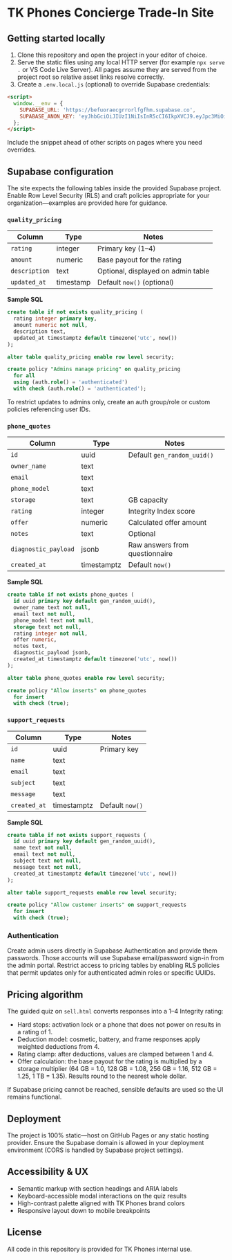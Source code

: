 # TK Phones Concierge Trade-In Site


## Getting started locally

1. Clone this repository and open the project in your editor of choice.
2. Serve the static files using any local HTTP server (for example `npx serve .` or VS Code Live Server). All pages assume they are served from the project root so relative asset links resolve correctly.
3. Create a `.env.local.js` (optional) to override Supabase credentials:

```html
<script>
  window.__env = {
    SUPABASE_URL: 'https://befuoraecgrrorlfgfhm.supabase.co',
    SUPABASE_ANON_KEY: 'eyJhbGciOiJIUzI1NiIsInR5cCI6IkpXVCJ9.eyJpc3MiOiJzdXBhYmFzZSIsInJlZiI6ImJlZnVvcmFlY2dycm9ybGZnZmhtIiwicm9sZSI6ImFub24iLCJpYXQiOjE3NTg2ODkwNjYsImV4cCI6MjA3NDI2NTA2Nn0.2iKmQhtTiS9DAniPE9mBy0100HzMtIkc49HBpaZow4s',
  };
</script>
```

Include the snippet ahead of other scripts on pages where you need overrides.

## Supabase configuration

The site expects the following tables inside the provided Supabase project. Enable Row Level Security (RLS) and craft policies appropriate for your organization—examples are provided here for guidance.

### `quality_pricing`

| Column      | Type      | Notes                              |
|-------------|-----------|------------------------------------|
| `rating`    | integer   | Primary key (1–4)                  |
| `amount`    | numeric   | Base payout for the rating         |
| `description` | text    | Optional, displayed on admin table |
| `updated_at` | timestamp | Default `now()` (optional)         |

**Sample SQL**

```sql
create table if not exists quality_pricing (
  rating integer primary key,
  amount numeric not null,
  description text,
  updated_at timestamptz default timezone('utc', now())
);

alter table quality_pricing enable row level security;

create policy "Admins manage pricing" on quality_pricing
  for all
  using (auth.role() = 'authenticated')
  with check (auth.role() = 'authenticated');
```

To restrict updates to admins only, create an auth group/role or custom policies referencing user IDs.

### `phone_quotes`

| Column              | Type      | Notes                                      |
|---------------------|-----------|--------------------------------------------|
| `id`                | uuid      | Default `gen_random_uuid()`                |
| `owner_name`        | text      |                                           |
| `email`             | text      |                                           |
| `phone_model`       | text      |                                           |
| `storage`           | text      | GB capacity                                |
| `rating`            | integer   | Integrity Index score                      |
| `offer`             | numeric   | Calculated offer amount                    |
| `notes`             | text      | Optional                                   |
| `diagnostic_payload`| jsonb     | Raw answers from questionnaire             |
| `created_at`        | timestamptz | Default `now()`                          |

**Sample SQL**

```sql
create table if not exists phone_quotes (
  id uuid primary key default gen_random_uuid(),
  owner_name text not null,
  email text not null,
  phone_model text not null,
  storage text not null,
  rating integer not null,
  offer numeric,
  notes text,
  diagnostic_payload jsonb,
  created_at timestamptz default timezone('utc', now())
);

alter table phone_quotes enable row level security;

create policy "Allow inserts" on phone_quotes
  for insert
  with check (true);
```

### `support_requests`

| Column   | Type      | Notes                     |
|----------|-----------|---------------------------|
| `id`     | uuid      | Primary key               |
| `name`   | text      |                           |
| `email`  | text      |                           |
| `subject`| text      |                           |
| `message`| text      |                           |
| `created_at` | timestamptz | Default `now()`    |

**Sample SQL**

```sql
create table if not exists support_requests (
  id uuid primary key default gen_random_uuid(),
  name text not null,
  email text not null,
  subject text not null,
  message text not null,
  created_at timestamptz default timezone('utc', now())
);

alter table support_requests enable row level security;

create policy "Allow customer inserts" on support_requests
  for insert
  with check (true);
```

### Authentication

Create admin users directly in Supabase Authentication and provide them passwords. Those accounts will use Supabase email/password sign-in from the admin portal. Restrict access to pricing tables by enabling RLS policies that permit updates only for authenticated admin roles or specific UUIDs.

## Pricing algorithm

The guided quiz on `sell.html` converts responses into a 1–4 Integrity rating:

- Hard stops: activation lock or a phone that does not power on results in a rating of 1.
- Deduction model: cosmetic, battery, and frame responses apply weighted deductions from 4.
- Rating clamp: after deductions, values are clamped between 1 and 4.
- Offer calculation: the base payout for the rating is multiplied by a storage multiplier (64 GB = 1.0, 128 GB = 1.08, 256 GB = 1.16, 512 GB = 1.25, 1 TB = 1.35). Results round to the nearest whole dollar.

If Supabase pricing cannot be reached, sensible defaults are used so the UI remains functional.

## Deployment

The project is 100% static—host on GitHub Pages or any static hosting provider. Ensure the Supabase domain is allowed in your deployment environment (CORS is handled by Supabase project settings).

## Accessibility & UX

- Semantic markup with section headings and ARIA labels
- Keyboard-accessible modal interactions on the quiz results
- High-contrast palette aligned with TK Phones brand colors
- Responsive layout down to mobile breakpoints

## License

All code in this repository is provided for TK Phones internal use.
